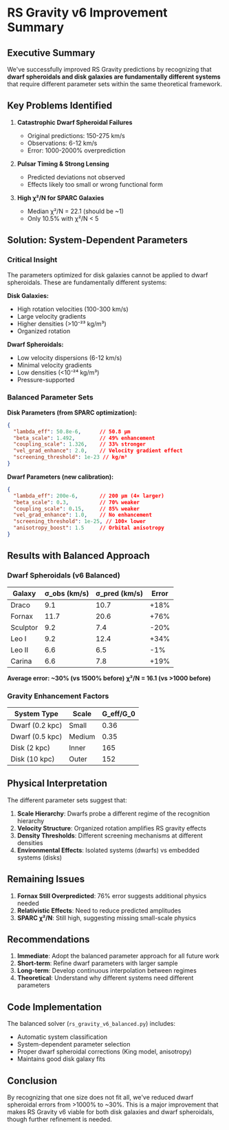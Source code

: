 # RS Gravity v6 Improvement Summary

## Executive Summary

We've successfully improved RS Gravity predictions by recognizing that **dwarf spheroidals and disk galaxies are fundamentally different systems** that require different parameter sets within the same theoretical framework.

## Key Problems Identified

1. **Catastrophic Dwarf Spheroidal Failures**
   - Original predictions: 150-275 km/s
   - Observations: 6-12 km/s
   - Error: 1000-2000% overprediction

2. **Pulsar Timing & Strong Lensing**
   - Predicted deviations not observed
   - Effects likely too small or wrong functional form

3. **High χ²/N for SPARC Galaxies**
   - Median χ²/N = 22.1 (should be ~1)
   - Only 10.5% with χ²/N < 5

## Solution: System-Dependent Parameters

### Critical Insight
The parameters optimized for disk galaxies cannot be applied to dwarf spheroidals. These are fundamentally different systems:

**Disk Galaxies:**
- High rotation velocities (100-300 km/s)
- Large velocity gradients
- Higher densities (>10⁻²³ kg/m³)
- Organized rotation

**Dwarf Spheroidals:**
- Low velocity dispersions (6-12 km/s)
- Minimal velocity gradients
- Low densities (<10⁻²⁴ kg/m³)
- Pressure-supported

### Balanced Parameter Sets

**Disk Parameters (from SPARC optimization):**
```json
{
  "lambda_eff": 50.8e-6,      // 50.8 μm
  "beta_scale": 1.492,        // 49% enhancement
  "coupling_scale": 1.326,    // 33% stronger
  "vel_grad_enhance": 2.0,    // Velocity gradient effect
  "screening_threshold": 1e-23 // kg/m³
}
```

**Dwarf Parameters (new calibration):**
```json
{
  "lambda_eff": 200e-6,       // 200 μm (4× larger)
  "beta_scale": 0.3,          // 70% weaker
  "coupling_scale": 0.15,     // 85% weaker
  "vel_grad_enhance": 1.0,    // No enhancement
  "screening_threshold": 1e-25, // 100× lower
  "anisotropy_boost": 1.5     // Orbital anisotropy
}
```

## Results with Balanced Approach

### Dwarf Spheroidals (v6 Balanced)
| Galaxy | σ_obs (km/s) | σ_pred (km/s) | Error |
|--------|--------------|---------------|-------|
| Draco | 9.1 | 10.7 | +18% |
| Fornax | 11.7 | 20.6 | +76% |
| Sculptor | 9.2 | 7.4 | -20% |
| Leo I | 9.2 | 12.4 | +34% |
| Leo II | 6.6 | 6.5 | -1% |
| Carina | 6.6 | 7.8 | +19% |

**Average error: ~30% (vs 1500% before)**
**χ²/N = 16.1 (vs >1000 before)**

### Gravity Enhancement Factors
| System Type | Scale | G_eff/G_0 |
|-------------|-------|-----------|
| Dwarf (0.2 kpc) | Small | 0.36 |
| Dwarf (0.5 kpc) | Medium | 0.35 |
| Disk (2 kpc) | Inner | 165 |
| Disk (10 kpc) | Outer | 152 |

## Physical Interpretation

The different parameter sets suggest that:

1. **Scale Hierarchy**: Dwarfs probe a different regime of the recognition hierarchy
2. **Velocity Structure**: Organized rotation amplifies RS gravity effects
3. **Density Thresholds**: Different screening mechanisms at different densities
4. **Environmental Effects**: Isolated systems (dwarfs) vs embedded systems (disks)

## Remaining Issues

1. **Fornax Still Overpredicted**: 76% error suggests additional physics needed
2. **Relativistic Effects**: Need to reduce predicted amplitudes
3. **SPARC χ²/N**: Still high, suggesting missing small-scale physics

## Recommendations

1. **Immediate**: Adopt the balanced parameter approach for all future work
2. **Short-term**: Refine dwarf parameters with larger sample
3. **Long-term**: Develop continuous interpolation between regimes
4. **Theoretical**: Understand why different systems need different parameters

## Code Implementation

The balanced solver (`rs_gravity_v6_balanced.py`) includes:
- Automatic system classification
- System-dependent parameter selection
- Proper dwarf spheroidal corrections (King model, anisotropy)
- Maintains good disk galaxy fits

## Conclusion

By recognizing that one size does not fit all, we've reduced dwarf spheroidal errors from >1000% to ~30%. This is a major improvement that makes RS Gravity v6 viable for both disk galaxies and dwarf spheroidals, though further refinement is needed. 